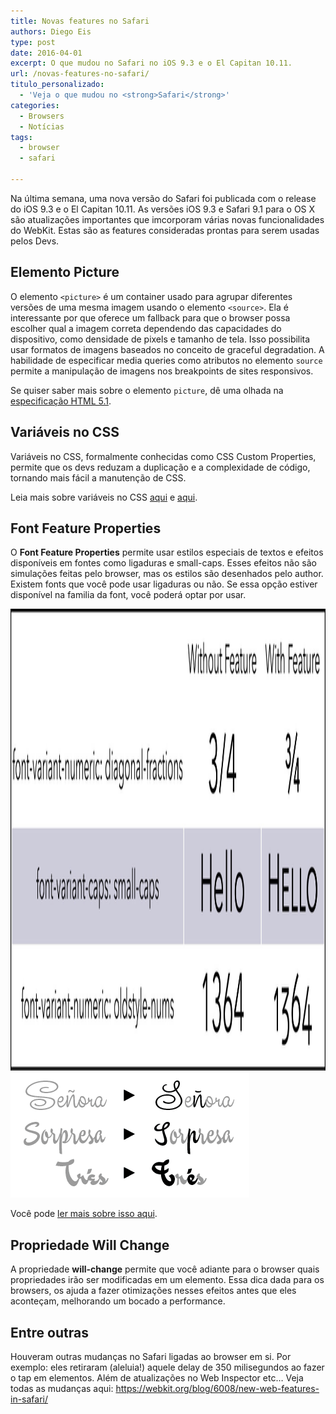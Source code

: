```yaml
---
title: Novas features no Safari
authors: Diego Eis
type: post
date: 2016-04-01
excerpt: O que mudou no Safari no iOS 9.3 e o El Capitan 10.11.
url: /novas-features-no-safari/
titulo_personalizado:
  - 'Veja o que mudou no <strong>Safari</strong>'
categories:
  - Browsers
  - Notícias
tags:
  - browser
  - safari

---
```

Na última semana, uma nova versão do Safari foi publicada com o release do iOS 9.3 e o El Capitan 10.11. As versões iOS 9.3 e Safari 9.1 para o OS X são atualizações importantes que imcorporam várias novas funcionalidades do WebKit. Estas são as features consideradas prontas para serem usadas pelos Devs.

## Elemento Picture

O elemento `<picture>` é um container usado para agrupar diferentes versões de uma mesma imagem usando o elemento `<source>`. Ela é interessante por que oferece um fallback para que o browser possa escolher qual a imagem correta dependendo das capacidades do dispositivo, como densidade de pixels e tamanho de tela. Isso possibilita usar formatos de imagens baseados no conceito de graceful degradation. A habilidade de especificar media queries como atributos no elemento `source` permite a manipulação de imagens nos breakpoints de sites responsivos.

Se quiser saber mais sobre o elemento `picture`, dê uma olhada na [especificação HTML 5.1][1].

## Variáveis no CSS

Variáveis no CSS, formalmente conhecidas como CSS Custom Properties, permite que os devs reduzam a duplicação e a complexidade de código, tornando mais fácil a manutenção de CSS. 

Leia mais sobre variáveis no CSS [aqui][2] e [aqui][3].

## Font Feature Properties

O **Font Feature Properties** permite usar estilos especiais de textos e efeitos disponíveis em fontes como ligaduras e small-caps. Esses efeitos não são simulações feitas pelo browser, mas os estilos são desenhados pelo author. Existem fonts que você pode usar ligaduras ou não. Se essa opção estiver disponível na familia da font, você poderá optar por usar.

<img src="https://raw.githubusercontent.com/diegoeis/tableless-static-images/master/2016/04/IMG_0252.jpeg" alt="IMG_0252" width="2178" height="739" class="alignnone size-full wp-image-53572" />

<img src="https://raw.githubusercontent.com/diegoeis/tableless-static-images/master/2016/04/Screen-Shot-2016-04-01-at-3.01.27-PM.png" alt="Screen Shot 2016-04-01 at 3.01.27 PM" width="382" height="200" class="alignnone size-full wp-image-53573" />

Você pode [ler mais sobre isso aqui][4].

## Propriedade Will Change

A propriedade **will-change** permite que você adiante para o browser quais propriedades irão ser modificadas em um elemento. Essa dica dada para os browsers, os ajuda a fazer otimizações nesses efeitos antes que eles aconteçam, melhorando um bocado a performance.

## Entre outras

Houveram outras mudanças no Safari ligadas ao browser em si. Por exemplo: eles retiraram (aleluia!) aquele delay de 350 milisegundos ao fazer o tap em elementos. Além de atualizações no Web Inspector etc&#8230; Veja todas as mudanças aqui: <https://webkit.org/blog/6008/new-web-features-in-safari/>

 [1]: http://w3c.github.io/html/semantics-embedded-content.html#the-picture-element
 [2]: http://tableless.com.br/como-usar-variaveis-no-css-de-forma-nativa/
 [3]: https://webkit.org/blog/5989/css-variables-in-webkit/
 [4]: https://webkit.org/blog/5735/css-font-features/